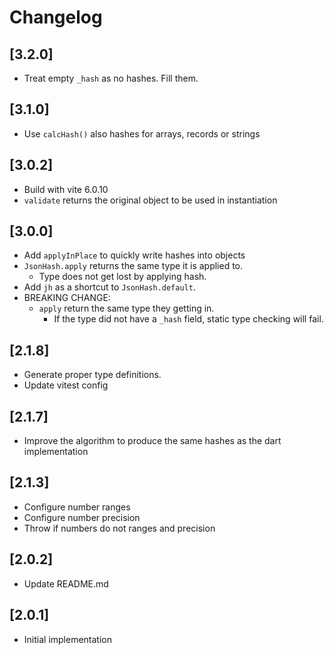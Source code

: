# Changelog

## [3.2.0]

- Treat empty `_hash` as no hashes. Fill them.

## [3.1.0]

- Use `calcHash()` also hashes for arrays, records or strings

## [3.0.2]

- Build with vite 6.0.10
- `validate` returns the original object to be used in instantiation

## [3.0.0]

- Add `applyInPlace` to quickly write hashes into objects
- `JsonHash.apply` returns the same type it is applied to.
  - Type does not get lost by applying hash.
- Add `jh` as a shortcut to `JsonHash.default`.
- BREAKING CHANGE:
  - `apply` return the same type they getting in.
    - If the type did not have a `_hash` field, static type checking will fail.

## [2.1.8]

- Generate proper type definitions.
- Update vitest config

## [2.1.7]

- Improve the algorithm to produce the same hashes as the dart implementation

## [2.1.3]

- Configure number ranges
- Configure number precision
- Throw if numbers do not ranges and precision

## [2.0.2]

- Update README.md

## [2.0.1]

- Initial implementation
